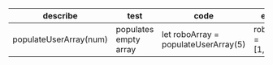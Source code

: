 | **describe** | **test** | **code** | **expect** |
|----|----|----|----|
| populateUserArray(num) | populates empty array | let roboArray = populateUserArray(5) | roboArray = [1,2,3,4,5] |

